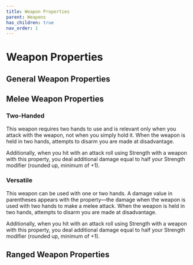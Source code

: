 ```yaml
---
title: Weapon Properties
parent: Weapons
has_children: true
nav_order: 1
---
```


# Weapon Properties

## General Weapon Properties

## Melee Weapon Properties

### Two-Handed
This weapon requires two hands to use and is relevant only when you attack with the weapon, not when you simply hold it. When the weapon is held in two hands, attempts to disarm you are made at disadvantage.

Additionally, when you hit with an attack roll using Strength with a weapon with this property, you deal additional damage equal to half your Strength modifier (rounded up, minimum of +1).

### Versatile
This weapon can be used with one or two hands. A damage value in parentheses appears with the property—the damage when the weapon is used with two hands to make a melee attack. When the weapon is held in two hands, attempts to disarm you are made at disadvantage.

Additionally, when you hit with an attack roll using Strength with a weapon with this property, you deal additional damage equal to half your Strength modifier (rounded up, minimum of +1).

## Ranged Weapon Properties